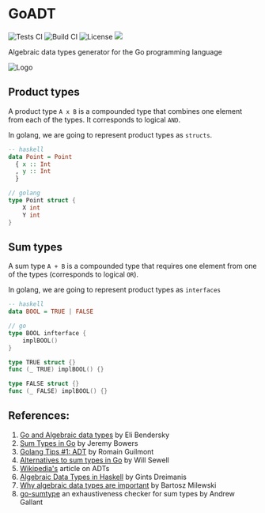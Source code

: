 # GoADT

![Tests CI](https://github.com/tttardigrado/goadt/actions/workflows/tests.yml/badge.svg)
![Build CI](https://github.com/tttardigrado/goadt/actions/workflows/build.yml/badge.svg)
![License](https://img.shields.io/github/license/tttardigrado/goadt)
<a href="https://twitter.com/intent/tweet?text=Check out goadt by %40_tardigrado_ https%3A%2F%2Fgithub.com%2Ftttardigrado%2Fgoadt 😁"><img src="https://img.shields.io/twitter/url?style=social&url=https%3A%2F%2Fgithub.com%2Ftttardigrado%2Fgoadt"></a>

Algebraic data types generator for the Go programming language

![Logo](./logo.png)

## Product types
A product type `A x B` is a compounded type that combines one element from each of the types. It corresponds to logical `AND`.

In golang, we are going to represent product types as `structs`.

```haskell
-- haskell
data Point = Point
  { x :: Int
  , y :: Int
  }
```

```go
// golang
type Point struct {
    X int
    Y int
}
```

## Sum types
A sum type `A + B` is a compounded type that requires one element from one of the types (corresponds to logical `OR`).

In golang, we are going to represent product types as `interfaces`
```haskell
-- haskell
data BOOL = TRUE | FALSE
```
```go
// go
type BOOL infterface {
    implBOOL()
}

type TRUE struct {}
func (_ TRUE) implBOOL() {}

type FALSE struct {}
func (_ FALSE) implBOOL() {}
```

## References:
1. [Go and Algebraic data types](https://eli.thegreenplace.net/2018/go-and-algebraic-data-types/) by Eli Bendersky
2. [Sum Types in Go](https://www.jerf.org/iri/post/2917/) by Jeremy Bowers
3. [Golang Tips #1: ADT](https://rguilmont.net/blog/2022-02-20-golang-generics-options/) by Romain Guilmont
3. [Alternatives to sum types in Go](https://making.pusher.com/alternatives-to-sum-types-in-go/) by Will Sewell
4. [Wikipedia's](https://en.wikipedia.org/wiki/Algebraic_data_type) article on ADTs
5. [Algebraic Data Types in Haskell](https://serokell.io/blog/algebraic-data-types-in-haskell) by Gints Dreimanis 
6. [Why algebraic data types are important](https://www.youtube.com/watch?v=LkqTLJK2API) by Bartosz Milewski
7. [go-sumtype](https://github.com/BurntSushi/go-sumtype) an exhaustiveness checker for sum types by Andrew Gallant